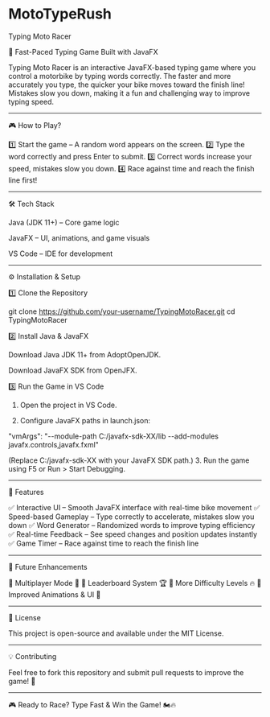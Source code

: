 # MotoTypeRush
Typing Moto Racer

🚀 Fast-Paced Typing Game Built with JavaFX

Typing Moto Racer is an interactive JavaFX-based typing game where you control a motorbike by typing words correctly. The faster and more accurately you type, the quicker your bike moves toward the finish line! Mistakes slow you down, making it a fun and challenging way to improve typing speed.


---

🎮 How to Play?

1️⃣ Start the game – A random word appears on the screen.
2️⃣ Type the word correctly and press Enter to submit.
3️⃣ Correct words increase your speed, mistakes slow you down.
4️⃣ Race against time and reach the finish line first!


---

🛠️ Tech Stack

Java (JDK 11+) – Core game logic

JavaFX – UI, animations, and game visuals

VS Code – IDE for development



---

⚙️ Installation & Setup

1️⃣ Clone the Repository

git clone https://github.com/your-username/TypingMotoRacer.git
cd TypingMotoRacer

2️⃣ Install Java & JavaFX

Download Java JDK 11+ from AdoptOpenJDK.

Download JavaFX SDK from OpenJFX.


3️⃣ Run the Game in VS Code

1. Open the project in VS Code.


2. Configure JavaFX paths in launch.json:



"vmArgs": "--module-path C:/javafx-sdk-XX/lib --add-modules javafx.controls,javafx.fxml"

(Replace C:/javafx-sdk-XX with your JavaFX SDK path.)
3. Run the game using F5 or Run > Start Debugging.


---

🚀 Features

✅ Interactive UI – Smooth JavaFX interface with real-time bike movement
✅ Speed-based Gameplay – Type correctly to accelerate, mistakes slow you down
✅ Word Generator – Randomized words to improve typing efficiency
✅ Real-time Feedback – See speed changes and position updates instantly
✅ Game Timer – Race against time to reach the finish line


---

🌟 Future Enhancements

🔹 Multiplayer Mode 🏁
🔹 Leaderboard System 🏆
🔹 More Difficulty Levels 🔥
🔹 Improved Animations & UI 🎨


---

📜 License

This project is open-source and available under the MIT License.


---

💡 Contributing

Feel free to fork this repository and submit pull requests to improve the game! 🚀


---

🎮 Ready to Race? Type Fast & Win the Game! 🏍️🔥
